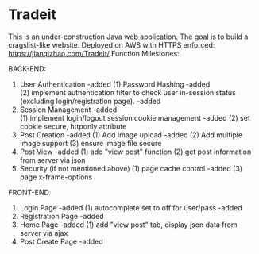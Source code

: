 # Tradeit

This is an under-construction Java web application. The goal is to build a cragslist-like website.
Deployed on AWS with HTTPS enforced:
https://jianqizhao.com/Tradeit/
Function Milestones:

BACK-END:
1. User Authentication                                                                                          -added
    (1) Password Hashing                                                                                        -added  
    (2) implement authentication filter to check user in-session status (excluding login/registration page).    -added
2. Session Management                                                                                           -added  
    (1) implement login/logout session cookie management                                                        -added
    (2) set cookie secure, httponly attribute                   
3. Post Creation                                                                                                -added
    (1) Add Image upload                                                                                        -added
    (2) Add multiple image support
    (3) ensure image file secure
4. Post View                                                                                                    -added
    (1) add "view post" function
    (2) get post information from server via json
5. Security (if not mentioned above)
    (1) page cache control                                                                                      -added
    (3) page x-frame-options


FRONT-END:
1. Login Page                                                                                                   -added
    (1) autocomplete set to off for user/pass                                                                   -added
2. Registration Page                                                                                            -added
3. Home Page                                                                                                    -added
    (1) add "view post" tab, display json data from server via ajax
4. Post Create Page                                                                                             -added
